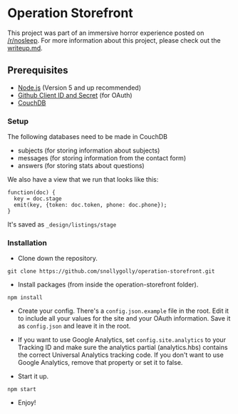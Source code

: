 # Operation Storefront
This project was part of an immersive horror experience posted on [/r/nosleep](https://www.reddit.com/r/nosleep/).  For more information about this project, please check out the [writeup.md](https://github.com/snollygolly/operation-storefront/blob/master/writeup.md).

## Prerequisites
* [Node.js](https://nodejs.org/en/) (Version 5 and up recommended)
* [Github Client ID and Secret](https://github.com/settings/developers) (for OAuth)
* [CouchDB](http://couchdb.apache.org/)

### Setup

The following databases need to be made in CouchDB

* subjects (for storing information about subjects)
* messages (for storing information from the contact form)
* answers (for storing stats about questions)

We also have a view that we run that looks like this:
```
function(doc) {
  key = doc.stage
  emit(key, {token: doc.token, phone: doc.phone});
}
```

It's saved as `_design/listings/stage`

### Installation

* Clone down the repository.
```
git clone https://github.com/snollygolly/operation-storefront.git
```

* Install packages (from inside the operation-storefront folder).
```
npm install
```

* Create your config.  There's a `config.json.example` file in the root.  Edit it to include all your values for the site and your OAuth information.  Save it as `config.json` and leave it in the root.

* If you want to use Google Analytics, set `config.site.analytics` to your Tracking ID and make sure the analytics partial (analytics.hbs) contains the correct Universal Analytics tracking code.  If you don't want to use Google Analytics, remove that property or set it to false.

* Start it up.
```
npm start
```

* Enjoy!

